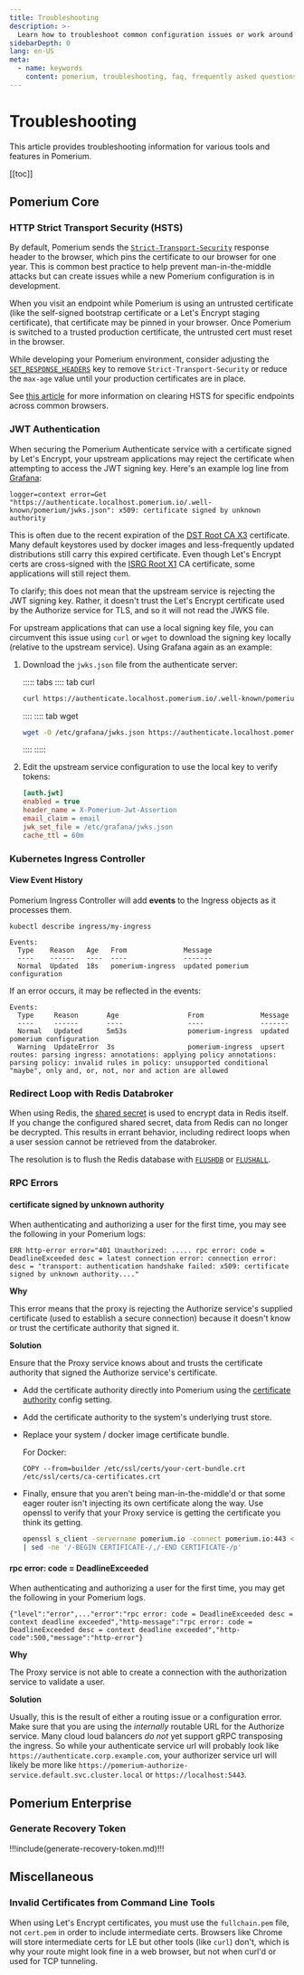 ```yaml
---
title: Troubleshooting
description: >-
  Learn how to troubleshoot common configuration issues or work around any outstanding bugs.
sidebarDepth: 0
lang: en-US
meta:
  - name: keywords
    content: pomerium, troubleshooting, faq, frequently asked questions
---
```


# Troubleshooting

This article provides troubleshooting information for various tools and features in Pomerium.

[[toc]]

## Pomerium Core

### HTTP Strict Transport Security (HSTS)

By default, Pomerium sends the [`Strict-Transport-Security`](https://en.wikipedia.org/wiki/HTTP_Strict_Transport_Security) response header to the browser, which pins the certificate to our browser for one year. This is common best practice to help prevent man-in-the-middle attacks but can create issues while a new Pomerium configuration is in development.

When you visit an endpoint while Pomerium is using an untrusted certificate (like the self-signed bootstrap certificate or a Let's Encrypt staging certificate), that certificate may be pinned in your browser. Once Pomerium is switched to a trusted production certificate, the untrusted cert must reset in the browser.

While developing your Pomerium environment, consider adjusting the [`SET_RESPONSE_HEADERS`](/reference/readme.md#set-response-headers) key to remove `Strict-Transport-Security` or reduce the `max-age` value until your production certificates are in place.

See [this article](https://www.ssl2buy.com/wiki/how-to-clear-hsts-settings-on-chrome-firefox-and-ie-browsers) for more information on clearing HSTS for specific endpoints across common browsers.

### JWT Authentication

When securing the Pomerium Authenticate service with a certificate signed by Let's Encrypt, your upstream applications may reject the certificate when attempting to access the JWT signing key. Here's an example log line from [Grafana](/guides/grafana.md):

```log
logger=context error=Get "https://authenticate.localhost.pomerium.io/.well-known/pomerium/jwks.json": x509: certificate signed by unknown authority
```

This is often due to the recent expiration of the [DST Root CA X3](https://letsencrypt.org/docs/dst-root-ca-x3-expiration-september-2021/) certificate. Many default keystores used by docker images and less-frequently updated distributions still carry this expired certificate. Even though Let's Encrypt certs are cross-signed with the [ISRG Root X1](https://letsencrypt.org/certificates/) CA certificate, some applications will still reject them.

To clarify; this does not mean that the upstream service is rejecting the JWT signing key. Rather, it doesn't trust the Let's Encrypt certificate used by the Authorize service for TLS, and so it will not read the JWKS file.

For upstream applications that can use a local signing key file, you can circumvent this issue using `curl` or `wget` to download the signing key locally (relative to the upstream service). Using Grafana again as an example:

1. Download the `jwks.json` file from the authenticate server:

    ::::: tabs
    :::: tab curl

    ```bash
    curl https://authenticate.localhost.pomerium.io/.well-known/pomerium/jwks.json > /etc/grafana/jwks.json
    ```
    ::::
    :::: tab wget

    ```bash
    wget -O /etc/grafana/jwks.json https://authenticate.localhost.pomerium.io/.well-known/pomerium/jwks.json
    ```
    ::::
    :::::

1. Edit the upstream service configuration to use the local key to verify tokens:

    ```ini
    [auth.jwt]
    enabled = true
    header_name = X-Pomerium-Jwt-Assertion
    email_claim = email
    jwk_set_file = /etc/grafana/jwks.json
    cache_ttl = 60m
    ```

### Kubernetes Ingress Controller

#### View Event History

Pomerium Ingress Controller will add **events** to the Ingress objects as it processes them.

```
kubectl describe ingress/my-ingress
```

```log
Events:
  Type    Reason   Age   From              Message
  ----    ------   ----  ----              -------
  Normal  Updated  18s   pomerium-ingress  updated pomerium configuration
```

If an error occurs, it may be reflected in the events:

```log
Events:
  Type     Reason       Age                 From              Message
  ----     ------       ----                ----              -------
  Normal   Updated      5m53s               pomerium-ingress  updated pomerium configuration
  Warning  UpdateError  3s                  pomerium-ingress  upsert routes: parsing ingress: annotations: applying policy annotations: parsing policy: invalid rules in policy: unsupported conditional "maybe", only and, or, not, nor and action are allowed
```

### Redirect Loop with Redis Databroker

When using Redis, the [shared secret](/reference/readme.md#shared-secret) is used to encrypt data in Redis itself. If you change the configured shared secret, data from Redis can no longer be decrypted. This results in errant behavior, including redirect loops when a user session cannot be retrieved from the databroker.

The resolution is to flush the Redis database with [`FLUSHDB`](https://redis.io/commands/flushdb) or [`FLUSHALL`](https://redis.io/commands/FLUSHALL).

### RPC Errors

#### certificate signed by unknown authority

When authenticating and authorizing a user for the first time, you may see the following in your Pomerium logs:

```log
ERR http-error error="401 Unauthorized: ..... rpc error: code = DeadlineExceeded desc = latest connection error: connection error: desc = "transport: authentication handshake failed: x509: certificate signed by unknown authority...."
```

**Why**

This error means that the proxy is rejecting the Authorize service's supplied certificate (used to establish a secure connection) because it doesn't know or trust the certificate authority that signed it.

**Solution**

Ensure that the Proxy service knows about and trusts the certificate authority that signed the Authorize service's certificate.

- Add the certificate authority directly into Pomerium using the [certificate authority](/reference/readme.md#certificate-authority) config setting.
- Add the certificate authority to the system's underlying trust store.
- Replace your system / docker image certificate bundle.

    For Docker:

    ```docker
    COPY --from=builder /etc/ssl/certs/your-cert-bundle.crt /etc/ssl/certs/ca-certificates.crt
    ```
- Finally, ensure that you aren't being man-in-the-middle'd or that some eager router isn't injecting its own certificate along the way. Use openssl to verify that your Proxy service is getting the certificate you think its getting.

    ```bash
    openssl s_client -servername pomerium.io -connect pomerium.io:443 </dev/null \
    | sed -ne '/-BEGIN CERTIFICATE-/,/-END CERTIFICATE-/p'
    ```

#### rpc error: code = DeadlineExceeded

When authenticating and authorizing a user for the first time, you may get the following in your Pomerium logs.

```log
{"level":"error",..."error":"rpc error: code = DeadlineExceeded desc = context deadline exceeded","http-message":"rpc error: code = DeadlineExceeded desc = context deadline exceeded","http-code":500,"message":"http-error"}
```

**Why**

The Proxy service is not able to create a connection with the authorization service to validate a user.

**Solution**

Usually, this is the result of either a routing issue or a configuration error. Make sure that you are using the _internally_ routable URL for the Authorize service. Many cloud loud balancers _do not_ yet support gRPC transposing the ingress. So while your authenticate service url will probably look like `https://authenticate.corp.example.com`, your authorizer service url will likely be more like `https://pomerium-authorize-service.default.svc.cluster.local` or `https://localhost:5443`.

## Pomerium Enterprise

### Generate Recovery Token

!!!include(generate-recovery-token.md)!!!

## Miscellaneous

### Invalid Certificates from Command Line Tools

When using Let's Encrypt certificates, you must use the `fullchain.pem` file, not `cert.pem` in order to include intermediate certs. Browsers like Chrome will store intermediate certs for LE but other tools (like `curl`) don't, which is why your route might look fine in a web browser, but not when curl'd or used for TCP tunneling.
